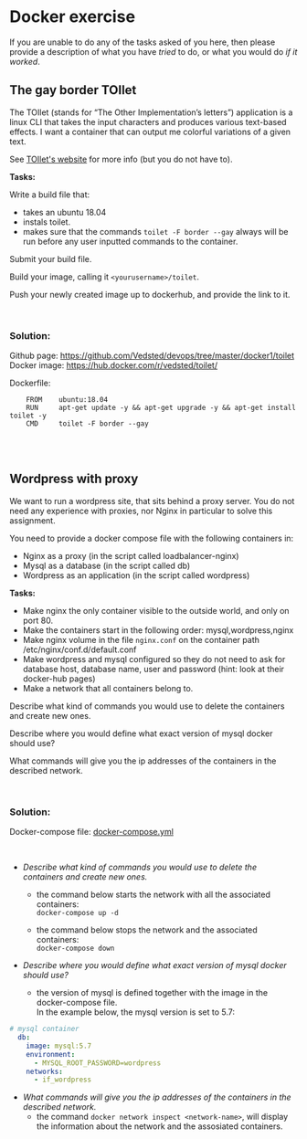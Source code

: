 # Docker exercise

If you are unable to do any of the tasks asked of you here, then please provide a description of what you have _tried_ to do, or what you would do _if it worked_.

## The gay border TOIlet

The TOIlet (stands for “The Other Implementation’s letters”) application is a linux CLI that takes the input characters and produces various text-based effects. I want a container that can output me colorful variations of a given text.

See [TOIlet's website](http://caca.zoy.org/wiki/toilet) for more info (but you do not have to).

**Tasks:**

Write a build file that:

* takes an ubuntu 18.04
* instals toilet.
* makes sure that the commands `toilet -F border --gay` always will be run before any user inputted commands to the container.

Submit your build file.

Build your image, calling it `<yourusername>/toilet`.

Push your newly created image up to dockerhub, and provide the link to it.

<br>

### Solution:
Github page: https://github.com/Vedsted/devops/tree/master/docker1/toilet  
Docker image: https://hub.docker.com/r/vedsted/toilet/ 

Dockerfile:
```docker
    FROM    ubuntu:18.04
    RUN     apt-get update -y && apt-get upgrade -y && apt-get install toilet -y
    CMD     toilet -F border --gay

``` 
<br><br>

## Wordpress with proxy

We want to run a wordpress site, that sits behind a proxy server. You do not need any experience with proxies, nor Nginx in particular to solve this assignment.

You need to provide a docker compose file with the following containers in:

* Nginx as a proxy (in the script called loadbalancer-nginx)
* Mysql as a database (in the script called db)
* Wordpress as an application (in the script called wordpress)

**Tasks:**

* Make nginx the only container visible to the outside world, and only on port 80.
* Make the containers start in the following order: mysql,wordpress,nginx
* Make nginx volume in the file `nginx.conf` on the container path /etc/nginx/conf.d/default.conf
* Make wordpress and mysql configured so they do not need to ask for database host, database name, user and password (hint: look at their docker-hub pages)
* Make a network that all containers belong to.

Describe what kind of commands you would use to delete the containers and create new ones.

Describe where you would define what exact version of mysql docker should use?

What commands will give you the ip addresses of the containers in the described network.

<br>

### Solution:

Docker-compose file: [docker-compose.yml](https://github.com/Vedsted/devops/blob/master/docker1/wordpress/docker-compose.yml)

<br>

* *Describe what kind of commands you would use to delete the containers and create new ones.*
    * the command below starts the network with all the associated containers:  
        ```docker-compose up -d```

    * the command below stops the network and the associated containers:  
        ```docker-compose down```

* *Describe where you would define what exact version of mysql docker should use?*
    * the version of mysql is defined together with the image in the docker-compose file.  
        In the example below, the mysql version is set to 5.7:

```yml
# mysql container
  db:
    image: mysql:5.7
    environment:
      - MYSQL_ROOT_PASSWORD=wordpress
    networks:
      - if_wordpress
```


* *What commands will give you the ip addresses of the containers in the described network.*
    * the command ```docker network inspect <network-name>```, will display the information about the network and the assosiated containers.
